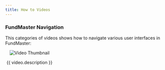 ```yaml
---
title: How to Videos
---
```


### FundMaster Navigation

This categories of videos shows how to navigate various user interfaces in FundMaster:

<div class="videos-grid">
  <div v-for="video in videos" :key="video.id" class="video-item">
    <a @click="openModal(video)">
      <img :src="video.thumbnail" alt="Video Thumbnail">
    </a>
    <p>{{ video.description }}</p>
  </div>
</div>

<template>
  <div class="video-modal" v-if="currentVideo">
    <div class="video-modal-overlay" @click="closeModal">
      <div class="video-modal-frame">
        <iframe :src="currentVideo.videoUrl" frameborder="0" allowfullscreen></iframe>
      </div>
      <button class="close-modal">Close</button>
    </div>
  </div>
</template>

<script>
export default {
  data() {
    return {
      videos: [
        {
          id: 1,
          thumbnail: "https://img.youtube.com/vi/StIAaFSmr7I/hqdefault.jpg",
          videoUrl: "https://www.youtube.com/embed/StIAaFSmr7I",
          description: "How to log in to FundMaster"
        },
        {
          id: 2,
          thumbnail: "https://img.youtube.com/vi/s82gFzfPMbA/hqdefault.jpg",
          videoUrl: "https://www.youtube.com/embed/s82gFzfPMbA",
          description: "How to navigate Fundmaster Landing Page interface."
        },
        {
          id: 3,
          thumbnail: "https://img.youtube.com/vi/L2UxRTHFyak/hqdefault.jpg",
          videoUrl: "https://www.youtube.com/embed/L2UxRTHFyak",
          description: "How to nagivate FundMaster Xe Admin Panel interface."
        },
        {
          id: 4,
          thumbnail: "https://img.youtube.com/vi/mc-1DVWJM_4/hqdefault.jpg",
          videoUrl: "https://www.youtube.com/embed/mc-1DVWJM_4",
          description: "How to create User Profiles in FundMaster."
        },
        {
          id: 5,
          thumbnail: "https://img.youtube.com/vi/WUA_HwAqufM/hqdefault.jpg",
          videoUrl: "https://www.youtube.com/embed/WUA_HwAqufM",
          description: "How to Assign Permissions to user profiles in FundMaster."
        },
        // Add more videos here...
        
      ],
      currentVideo: null
    };
  },
  methods: {
    openModal(video) {
      this.currentVideo = video;
    },
    closeModal() {
      this.currentVideo = null;
    }
  }
};
</script>

<style>
.videos-grid {
  display: grid;
  grid-template-columns: repeat(3, 1fr);
  grid-gap: 20px;
}

.video-item {
  text-align: center;
  cursor: pointer;
}

.video-item img {
  max-width: 100%;
}

.video-modal-overlay {
  position: fixed;
  top: 0;
  left: 0;
  width: 100%;
  height: 100%;
  background-color: rgba(0, 0, 0, 0.7);
  display: flex;
  justify-content: center;
  align-items: center;
  z-index: 9999;
  backdrop-filter: blur(5px);
}

.video-modal-frame {
  position: relative;
  width: 90%;
  padding-bottom: 56.25%;
  height: 0;
}

.video-modal-frame iframe {
  position: absolute;
  width: 100%;
  height: 90%;
}

.close-modal {
  position: absolute;
  top: 15px;
  right: 15px;
  background-color: transparent;
  border: none;
  color: #fff;
  font-size: 18px;
  cursor: pointer;
}
</style>
